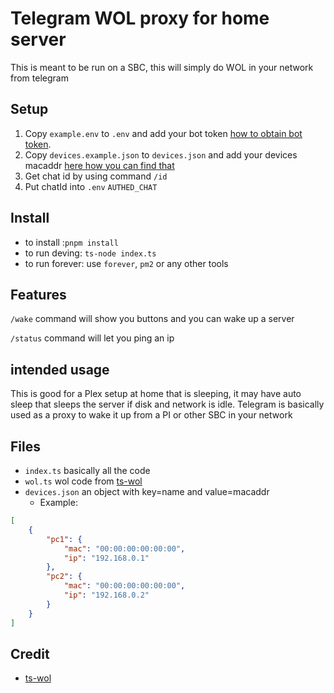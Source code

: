 # Telegram WOL proxy for home server

This is meant to be run on a SBC, this will simply do WOL in your network from telegram

## Setup

1. Copy `example.env` to `.env` and add your bot token [how to obtain bot token](https://core.telegram.org/bots/tutorial).
2. Copy `devices.example.json` to `devices.json` and add your devices macaddr [here how you can find that](https://itssc.rpi.edu/hc/en-us/articles/360001995831-How-to-find-your-MAC-Address-for-MacOS-Linux-Windows)
3. Get chat id by using command `/id`
4. Put chatId into `.env` `AUTHED_CHAT`

## Install

 - to install :`pnpm install`
 - to run deving: `ts-node index.ts`
 - to run forever: use `forever`, `pm2` or any other tools
 
## Features

`/wake` command will show you buttons and you can wake up a server

`/status` command will let you ping an ip

## intended usage

This is good for a Plex setup at home that is sleeping, it may have auto sleep that sleeps the server if disk and network is idle. Telegram is basically used as a proxy to wake it up from a PI or other SBC in your network

## Files

- `index.ts` basically all the code
- `wol.ts` wol code from [ts-wol](https://www.npmjs.com/package/ts-wol)
- `devices.json` an object with key=name and value=macaddr
    - Example: 
```JSON
[
    {
        "pc1": {
            "mac": "00:00:00:00:00:00",
            "ip": "192.168.0.1"
        },
        "pc2": {
            "mac": "00:00:00:00:00:00",
            "ip": "192.168.0.2"
        }
    }
]
```

## Credit

- [ts-wol](https://www.npmjs.com/package/ts-wol)